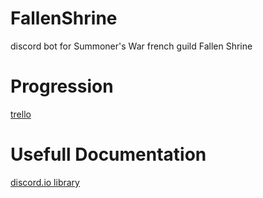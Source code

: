 # FallenShrine
discord bot for Summoner's War french guild Fallen Shrine 

# Progression
[trello](https://trello.com/b/zabNMs9V/fallen-shrine-bot-development)

# Usefull Documentation
[discord.io library](https://izy521.github.io/discord.io-docs/index.html)
